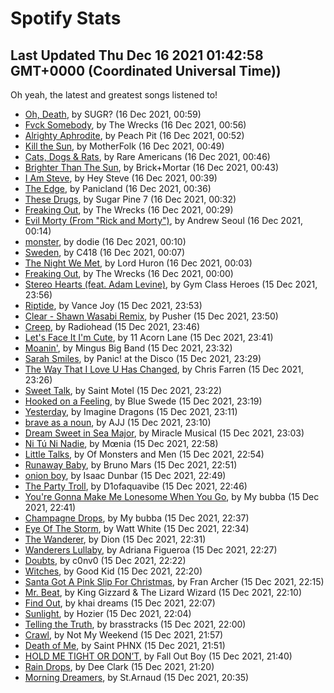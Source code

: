 
# Spotify Stats
## Last Updated Thu Dec 16 2021 01:42:58 GMT+0000 (Coordinated Universal Time))

Oh yeah, the latest and greatest songs listened to!

- [Oh, Death](https://www.last.fm/music/SUGR%3F/_/Oh,+Death), by SUGR? (16 Dec 2021, 00:59)
- [Fvck Somebody](https://www.last.fm/music/The+Wrecks/_/Fvck+Somebody), by The Wrecks (16 Dec 2021, 00:56)
- [Alrighty Aphrodite](https://www.last.fm/music/Peach+Pit/_/Alrighty+Aphrodite), by Peach Pit (16 Dec 2021, 00:52)
- [Kill the Sun](https://www.last.fm/music/MotherFolk/_/Kill+the+Sun), by MotherFolk (16 Dec 2021, 00:49)
- [Cats, Dogs & Rats](https://www.last.fm/music/Rare+Americans/_/Cats,+Dogs+&+Rats), by Rare Americans (16 Dec 2021, 00:46)
- [Brighter Than The Sun](https://www.last.fm/music/Brick%252BMortar/_/Brighter+Than+The+Sun), by Brick+Mortar (16 Dec 2021, 00:43)
- [I Am Steve](https://www.last.fm/music/Hey+Steve/_/I+Am+Steve), by Hey Steve (16 Dec 2021, 00:39)
- [The Edge](https://www.last.fm/music/Panicland/_/The+Edge), by Panicland (16 Dec 2021, 00:36)
- [These Drugs](https://www.last.fm/music/Sugar+Pine+7/_/These+Drugs), by Sugar Pine 7 (16 Dec 2021, 00:32)
- [Freaking Out](https://www.last.fm/music/The+Wrecks/_/Freaking+Out), by The Wrecks (16 Dec 2021, 00:29)
- [Evil Morty (From "Rick and Morty")](https://www.last.fm/music/Andrew+Seoul/_/Evil+Morty+(From+%22Rick+and+Morty%22)), by Andrew Seoul (16 Dec 2021, 00:14)
- [monster](https://www.last.fm/music/dodie/_/monster), by dodie (16 Dec 2021, 00:10)
- [Sweden](https://www.last.fm/music/C418/_/Sweden), by C418 (16 Dec 2021, 00:07)
- [The Night We Met](https://www.last.fm/music/Lord+Huron/_/The+Night+We+Met), by Lord Huron (16 Dec 2021, 00:03)
- [Freaking Out](https://www.last.fm/music/The+Wrecks/_/Freaking+Out), by The Wrecks (16 Dec 2021, 00:00)
- [Stereo Hearts (feat. Adam Levine)](https://www.last.fm/music/Gym+Class+Heroes/_/Stereo+Hearts+(feat.+Adam+Levine)), by Gym Class Heroes (15 Dec 2021, 23:56)
- [Riptide](https://www.last.fm/music/Vance+Joy/_/Riptide), by Vance Joy (15 Dec 2021, 23:53)
- [Clear - Shawn Wasabi Remix](https://www.last.fm/music/Pusher/_/Clear+-+Shawn+Wasabi+Remix), by Pusher (15 Dec 2021, 23:50)
- [Creep](https://www.last.fm/music/Radiohead/_/Creep), by Radiohead (15 Dec 2021, 23:46)
- [Let's Face It I'm Cute](https://www.last.fm/music/11+Acorn+Lane/_/Let%27s+Face+It+I%27m+Cute), by 11 Acorn Lane (15 Dec 2021, 23:41)
- [Moanin'](https://www.last.fm/music/Mingus+Big+Band/_/Moanin%27), by Mingus Big Band (15 Dec 2021, 23:32)
- [Sarah Smiles](https://www.last.fm/music/Panic!+at+the+Disco/_/Sarah+Smiles), by Panic! at the Disco (15 Dec 2021, 23:29)
- [The Way That I Love U Has Changed](https://www.last.fm/music/Chris+Farren/_/The+Way+That+I+Love+U+Has+Changed), by Chris Farren (15 Dec 2021, 23:26)
- [Sweet Talk](https://www.last.fm/music/Saint+Motel/_/Sweet+Talk), by Saint Motel (15 Dec 2021, 23:22)
- [Hooked on a Feeling](https://www.last.fm/music/Blue+Swede/_/Hooked+on+a+Feeling), by Blue Swede (15 Dec 2021, 23:19)
- [Yesterday](https://www.last.fm/music/Imagine+Dragons/_/Yesterday), by Imagine Dragons (15 Dec 2021, 23:11)
- [brave as a noun](https://www.last.fm/music/AJJ/_/brave+as+a+noun), by AJJ (15 Dec 2021, 23:10)
- [Dream Sweet in Sea Major](https://www.last.fm/music/Miracle+Musical/_/Dream+Sweet+in+Sea+Major), by Miracle Musical (15 Dec 2021, 23:03)
- [Ni Tú Ni Nadie](https://www.last.fm/music/M%C5%93nia/_/Ni+T%C3%BA+Ni+Nadie), by Mœnia (15 Dec 2021, 22:58)
- [Little Talks](https://www.last.fm/music/Of+Monsters+and+Men/_/Little+Talks), by Of Monsters and Men (15 Dec 2021, 22:54)
- [Runaway Baby](https://www.last.fm/music/Bruno+Mars/_/Runaway+Baby), by Bruno Mars (15 Dec 2021, 22:51)
- [onion boy](https://www.last.fm/music/Isaac+Dunbar/_/onion+boy), by Isaac Dunbar (15 Dec 2021, 22:49)
- [The Party Troll](https://www.last.fm/music/D1ofaquavibe/_/The+Party+Troll), by D1ofaquavibe (15 Dec 2021, 22:46)
- [You're Gonna Make Me Lonesome When You Go](https://www.last.fm/music/My+bubba/_/You%27re+Gonna+Make+Me+Lonesome+When+You+Go), by My bubba (15 Dec 2021, 22:41)
- [Champagne Drops](https://www.last.fm/music/My+bubba/_/Champagne+Drops), by My bubba (15 Dec 2021, 22:37)
- [Eye Of The Storm](https://www.last.fm/music/Watt+White/_/Eye+Of+The+Storm), by Watt White (15 Dec 2021, 22:34)
- [The Wanderer](https://www.last.fm/music/Dion/_/The+Wanderer), by Dion (15 Dec 2021, 22:31)
- [Wanderers Lullaby](https://www.last.fm/music/Adriana+Figueroa/_/Wanderers+Lullaby), by Adriana Figueroa (15 Dec 2021, 22:27)
- [Doubts](https://www.last.fm/music/c0nv0/_/Doubts), by c0nv0 (15 Dec 2021, 22:22)
- [Witches](https://www.last.fm/music/Good+Kid/_/Witches), by Good Kid (15 Dec 2021, 22:20)
- [Santa Got A Pink Slip For Christmas](https://www.last.fm/music/Fran+Archer/_/Santa+Got+A+Pink+Slip+For+Christmas), by Fran Archer (15 Dec 2021, 22:15)
- [Mr. Beat](https://www.last.fm/music/King+Gizzard+&+The+Lizard+Wizard/_/Mr.+Beat), by King Gizzard & The Lizard Wizard (15 Dec 2021, 22:10)
- [Find Out](https://www.last.fm/music/khai+dreams/_/Find+Out), by khai dreams (15 Dec 2021, 22:07)
- [Sunlight](https://www.last.fm/music/Hozier/_/Sunlight), by Hozier (15 Dec 2021, 22:04)
- [Telling the Truth](https://www.last.fm/music/brasstracks/_/Telling+the+Truth), by brasstracks (15 Dec 2021, 22:00)
- [Crawl](https://www.last.fm/music/Not+My+Weekend/_/Crawl), by Not My Weekend (15 Dec 2021, 21:57)
- [Death of Me](https://www.last.fm/music/Saint+PHNX/_/Death+of+Me), by Saint PHNX (15 Dec 2021, 21:51)
- [HOLD ME TIGHT OR DON’T](https://www.last.fm/music/Fall+Out+Boy/_/HOLD+ME+TIGHT+OR+DON%E2%80%99T), by Fall Out Boy (15 Dec 2021, 21:40)
- [Rain Drops](https://www.last.fm/music/Dee+Clark/_/Rain+Drops), by Dee Clark (15 Dec 2021, 21:20)
- [Morning Dreamers](https://www.last.fm/music/St.Arnaud/_/Morning+Dreamers), by St.Arnaud (15 Dec 2021, 20:35)
